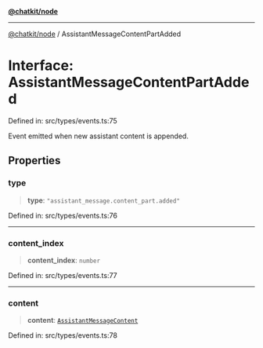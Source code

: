 [**@chatkit/node**](../README.md)

***

[@chatkit/node](../README.md) / AssistantMessageContentPartAdded

# Interface: AssistantMessageContentPartAdded

Defined in: src/types/events.ts:75

Event emitted when new assistant content is appended.

## Properties

### type

> **type**: `"assistant_message.content_part.added"`

Defined in: src/types/events.ts:76

***

### content\_index

> **content\_index**: `number`

Defined in: src/types/events.ts:77

***

### content

> **content**: [`AssistantMessageContent`](AssistantMessageContent.md)

Defined in: src/types/events.ts:78
